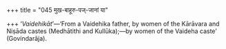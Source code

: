 +++
title = "045 मुख-बाहूरु-पज्-जानां या"

+++
‘*Vaidehikāt*’—‘From a Vaidehika father, by women of the Kārāvara and
Niṣāda castes (Medhātithi and Kullūka);—by women of the Vaideha caste’
(Govindarāja).
